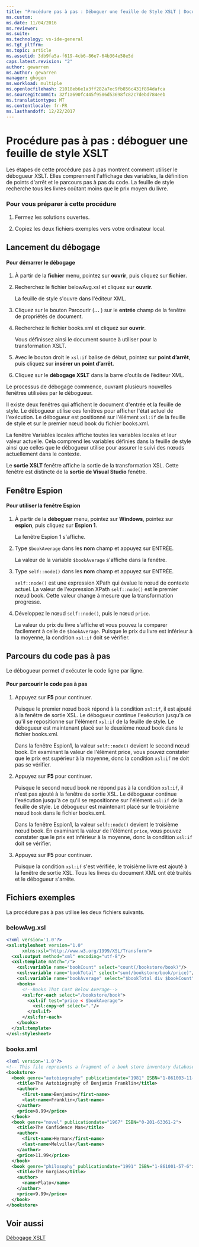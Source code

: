 ```yaml
---
title: "Procédure pas à pas : Déboguer une feuille de Style XSLT | Documents Microsoft"
ms.custom: 
ms.date: 11/04/2016
ms.reviewer: 
ms.suite: 
ms.technology: vs-ide-general
ms.tgt_pltfrm: 
ms.topic: article
ms.assetid: 3db9fa5a-f619-4cb6-86e7-64b364e58e5d
caps.latest.revision: "2"
author: gewarren
ms.author: gewarren
manager: ghogen
ms.workload: multiple
ms.openlocfilehash: 21018eb6e1a3ff282a7ec9fb856c431f894dafca
ms.sourcegitcommit: 32f1a690fc445f9586d53698fc82c7debd784eeb
ms.translationtype: MT
ms.contentlocale: fr-FR
ms.lasthandoff: 12/22/2017
---
```

# <a name="walkthrough-debug-an-xslt-style-sheet"></a>Procédure pas à pas : déboguer une feuille de style XSLT
Les étapes de cette procédure pas à pas montrent comment utiliser le débogueur XSLT. Elles comprennent l'affichage des variables, la définition de points d'arrêt et le parcours pas à pas du code. La feuille de style recherche tous les livres coûtant moins que le prix moyen du livre.  
  
### <a name="to-prepare-for-this-walkthrough"></a>Pour vous préparer à cette procédure  
  
1.  Fermez les solutions ouvertes.  
  
2.  Copiez les deux fichiers exemples vers votre ordinateur local.  
  
## <a name="start-debugging"></a>Lancement du débogage  
  
#### <a name="to-start-debugging"></a>Pour démarrer le débogage  
  
1.  À partir de la **fichier** menu, pointez sur **ouvrir**, puis cliquez sur **fichier**.  
  
2.  Recherchez le fichier belowAvg.xsl et cliquez sur **ouvrir**.  
  
     La feuille de style s'ouvre dans l'éditeur XML.  
  
3.  Cliquez sur le bouton Parcourir (**...** ) sur le **entrée** champ de la fenêtre de propriétés de document.  
  
4.  Recherchez le fichier books.xml et cliquez sur **ouvrir**.  
  
     Vous définissez ainsi le document source à utiliser pour la transformation XSLT.  
  
5.  Avec le bouton droit le `xsl:if` balise de début, pointez sur **point d’arrêt**, puis cliquez sur **insérer un point d’arrêt**.  
  
6.  Cliquez sur le **débogage XSLT** dans la barre d’outils de l’éditeur XML.  
  
Le processus de débogage commence, ouvrant plusieurs nouvelles fenêtres utilisées par le débogueur.  
  
Il existe deux fenêtres qui affichent le document d'entrée et la feuille de style. Le débogueur utilise ces fenêtres pour afficher l'état actuel de l'exécution. Le débogueur est positionné sur l'élément `xsl:if` de la feuille de style et sur le premier nœud book du fichier books.xml.  
  
La fenêtre Variables locales affiche toutes les variables locales et leur valeur actuelle. Cela comprend les variables définies dans la feuille de style ainsi que celles que le débogueur utilise pour assurer le suivi des nœuds actuellement dans le contexte.  
  
Le **sortie XSLT** fenêtre affiche la sortie de la transformation XSL. Cette fenêtre est distincte de la **sortie de Visual Studio** fenêtre.  
  
## <a name="watch-window"></a>Fenêtre Espion  
  
#### <a name="to-use-the-watch-window"></a>Pour utiliser la fenêtre Espion  
  
1.  À partir de la **déboguer** menu, pointez sur **Windows**, pointez sur **espion**, puis cliquez sur **Espion 1**.  
  
     La fenêtre Espion 1 s'affiche.  
  
2.  Type `$bookAverage` dans les **nom** champ et appuyez sur ENTRÉE.  
  
     La valeur de la variable `$bookAverage` s'affiche dans la fenêtre.  
  
3.  Type `self::node()` dans les **nom** champ et appuyez sur ENTRÉE.  
  
     `self::node()` est une expression XPath qui évalue le nœud de contexte actuel. La valeur de l'expression XPath `self::node()` est le premier nœud book. Cette valeur change à mesure que la transformation progresse.  
  
4.  Développez le nœud `self::node()`, puis le nœud `price`.  
  
     La valeur du prix du livre s'affiche et vous pouvez la comparer facilement à celle de `$bookAverage`. Puisque le prix du livre est inférieur à la moyenne, la condition `xsl:if` doit se vérifier.  
  
## <a name="step-through-the-code"></a>Parcours du code pas à pas  
 Le débogueur permet d'exécuter le code ligne par ligne.  
  
#### <a name="to-step-through-the-code"></a>Pour parcourir le code pas à pas  
  
1.  Appuyez sur **F5** pour continuer.  
  
     Puisque le premier nœud book répond à la condition `xsl:if`, il est ajouté à la fenêtre de sortie XSL. Le débogueur continue l'exécution jusqu'à ce qu'il se repositionne sur l'élément `xsl:if` de la feuille de style. Le débogueur est maintenant placé sur le deuxième nœud book dans le fichier books.xml.  
  
     Dans la fenêtre Espion1, la valeur `self::node()` devient le second nœud book. En examinant la valeur de l'élément price, vous pouvez constater que le prix est supérieur à la moyenne, donc la condition `xsl:if` ne doit pas se vérifier.  
  
2.  Appuyez sur **F5** pour continuer.  
  
     Puisque le second nœud book ne répond pas à la condition `xsl:if`, il n'est pas ajouté à la fenêtre de sortie XSL. Le débogueur continue l'exécution jusqu'à ce qu'il se repositionne sur l'élément `xsl:if` de la feuille de style. Le débogueur est maintenant placé sur le troisième nœud `book` dans le fichier books.xml.  
  
     Dans la fenêtre Espion1, la valeur `self::node()` devient le troisième nœud book. En examinant la valeur de l'élément `price`, vous pouvez constater que le prix est inférieur à la moyenne, donc la condition `xsl:if` doit se vérifier.  
  
3.  Appuyez sur **F5** pour continuer.  
  
     Puisque la condition `xsl:if` s'est vérifiée, le troisième livre est ajouté à la fenêtre de sortie XSL. Tous les livres du document XML ont été traités et le débogueur s'arrête.  
  
## <a name="sample-files"></a>Fichiers exemples  
 La procédure pas à pas utilise les deux fichiers suivants.  
  
### <a name="belowavgxsl"></a>belowAvg.xsl  
  
```xml
<?xml version='1.0'?>  
<xsl:stylesheet version="1.0"  
      xmlns:xsl="http://www.w3.org/1999/XSL/Transform">  
  <xsl:output method="xml" encoding="utf-8"/>  
  <xsl:template match="/">  
    <xsl:variable name="bookCount" select="count(/bookstore/book)"/>  
    <xsl:variable name="bookTotal" select="sum(/bookstore/book/price)"/>  
    <xsl:variable name="bookAverage" select="$bookTotal div $bookCount"/>  
    <books>  
      <!--Books That Cost Below Average-->  
      <xsl:for-each select="/bookstore/book">  
        <xsl:if test="price < $bookAverage">  
          <xsl:copy-of select="."/>  
        </xsl:if>  
      </xsl:for-each>  
    </books>  
  </xsl:template>  
</xsl:stylesheet>  
```  
  
### <a name="booksxml"></a>books.xml  
  
```xml
<?xml version='1.0'?>  
<!-- This file represents a fragment of a book store inventory database -->  
<bookstore>  
  <book genre="autobiography" publicationdate="1981" ISBN="1-861003-11-0">  
    <title>The Autobiography of Benjamin Franklin</title>  
    <author>  
      <first-name>Benjamin</first-name>  
      <last-name>Franklin</last-name>  
    </author>  
    <price>8.99</price>  
  </book>  
  <book genre="novel" publicationdate="1967" ISBN="0-201-63361-2">  
    <title>The Confidence Man</title>  
    <author>  
      <first-name>Herman</first-name>  
      <last-name>Melville</last-name>  
    </author>  
    <price>11.99</price>  
  </book>  
  <book genre="philosophy" publicationdate="1991" ISBN="1-861001-57-6">  
    <title>The Gorgias</title>  
    <author>  
      <name>Plato</name>  
    </author>  
    <price>9.99</price>  
  </book>  
</bookstore>  
```  
  
## <a name="see-also"></a>Voir aussi  
 [Débogage XSLT](../xml-tools/debugging-xslt.md)